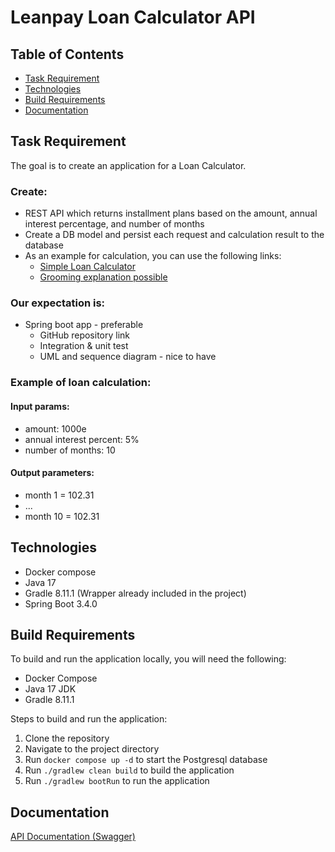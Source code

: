 # Leanpay Loan Calculator API

## Table of Contents
- [Task Requirement](#Task-Requirement)
- [Technologies](#Technologies)
- [Build Requirements](#Build-Requirements)
- [Documentation](#Documentation)

## Task Requirement
The goal is to create an application for a Loan Calculator.

### Create:
- REST API which returns installment plans based on the amount, annual interest percentage, and number of months
- Create a DB model and persist each request and calculation result to the database
- As an example for calculation, you can use the following links:
  - [Simple Loan Calculator](https://www.calculatorsoup.com/calculators/financial/loan-calculator-simple.php)
  - [Grooming explanation possible](https://www.calculatorsoup.com/calculators/financial/amortization-schedule-calculator.php?actions=update&ipv=1,000.00&inper=10&iper=12&irate=5)

### Our expectation is:
- Spring boot app - preferable
  - GitHub repository link
  - Integration & unit test 
  - UML and sequence diagram - nice to have

### Example of loan calculation:
#### Input params:
- amount: 1000e
- annual interest percent: 5%
- number of months: 10

#### Output parameters:
- month 1 = 102.31
- ...
- month 10 = 102.31

## Technologies
- Docker compose
- Java 17
- Gradle 8.11.1 (Wrapper already included in the project)
- Spring Boot 3.4.0


## Build Requirements
To build and run the application locally, you will need the following:
- Docker Compose
- Java 17 JDK
- Gradle 8.11.1

Steps to build and run the application:
1. Clone the repository
2. Navigate to the project directory
3. Run `docker compose up -d` to start the Postgresql database
4. Run `./gradlew clean build` to build the application
5. Run `./gradlew bootRun` to run the application

## Documentation
[API Documentation (Swagger)](http://localhost:8080/leanpay/swagger-ui/index.html)



